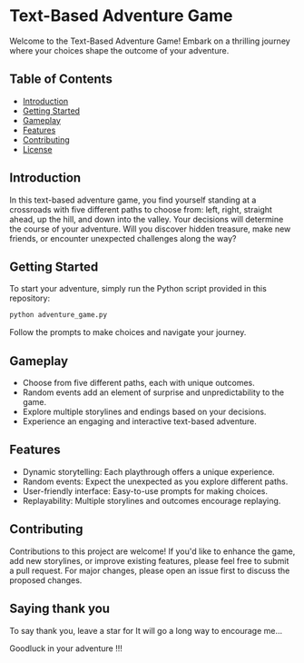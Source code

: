 
# Text-Based Adventure Game

Welcome to the Text-Based Adventure Game! Embark on a thrilling journey where your choices shape the outcome of your adventure.


## Table of Contents
- [Introduction](#introduction)
- [Getting Started](#getting-started)
- [Gameplay](#gameplay)
- [Features](#features)
- [Contributing](#contributing)
- [License](#license)

## Introduction

In this text-based adventure game, you find yourself standing at a crossroads with five different paths to choose from: left, right, straight ahead, up the hill, and down into the valley. Your decisions will determine the course of your adventure. Will you discover hidden treasure, make new friends, or encounter unexpected challenges along the way?

## Getting Started

To start your adventure, simply run the Python script provided in this repository:

```bash
python adventure_game.py
```

Follow the prompts to make choices and navigate your journey.

## Gameplay

- Choose from five different paths, each with unique outcomes.
- Random events add an element of surprise and unpredictability to the game.
- Explore multiple storylines and endings based on your decisions.
- Experience an engaging and interactive text-based adventure.


## Features

- Dynamic storytelling: Each playthrough offers a unique experience.
- Random events: Expect the unexpected as you explore different paths.
- User-friendly interface: Easy-to-use prompts for making choices.
- Replayability: Multiple storylines and outcomes encourage replaying.

## Contributing

Contributions to this project are welcome! If you'd like to enhance the game, add new storylines, or improve existing features, please feel free to submit a pull request. For major changes, please open an issue first to discuss the proposed changes.

## Saying thank you

To say thank you, leave a star for
It will go a long way to encourage me...

Goodluck in your adventure !!!